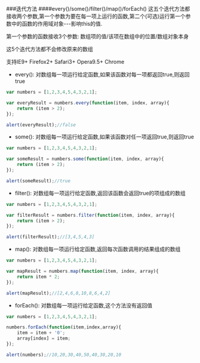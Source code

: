 ###迭代方法
####every()/some()/filter()/map()/forEach()
这五个迭代方法都接收两个参数,第一个参数为要在每一项上运行的函数,第二个(可选)运行第一个参数中的函数的作用域对象---影响this的值.

第一个参数的函数接收3个参数: 数组项的值/该项在数组中的位置/数组对象本身

这5个迭代方法都不会修改原来的数组

支持IE9+ Firefox2+ Safari3+ Opera9.5+ Chrome

- every(): 对数组每一项运行给定函数,如果该函数对每一项都返回true,则返回true

```javascript
var numbers = [1,2,3,4,5,4,3,2,1];

var everyResult = numbers.every(function(item, index, array){
    return (item > 2);
});

alert(everyResult);//false
```

- some(): 对数组每一项运行给定函数,如果该函数对任一项返回true,则返回true

```javascript
var numbers = [1,2,3,4,5,4,3,2,1];

var someResult = numbers.some(function(item, index, array){
    return (item > 2);
});

alert(someResult);//true
```

- filter(): 对数组每一项运行给定函数,返回该函数会返回true的项组成的数组

```javascript
var numbers = [1,2,3,4,5,4,3,2,1];

var filterResult = numbers.filter(function(item, index, array){
    return (item > 2);
});

alert(filterResult);//[3,4,5,4,3]
```

- map(): 对数组每一项运行给定函数,返回每次函数调用的结果组成的数组

```javascript
var numbers = [1,2,3,4,5,4,3,2,1];

var mapResult = numbers.map(function(item, index, array){
    return item * 2;
});

alert(mapResult);//[2,4,6,8,10,8,6,4,2]
```

- forEach(): 对数组每一项运行给定函数,这个方法没有返回值

```javascript
var numbers = [1,2,3,4,5,4,3,2,1];

numbers.forEach(function(item,index,array){
    item = item + '0';
    array[index] = item;
});

alert(numbers);//10,20,30,40,50,40,30,20,10
```

